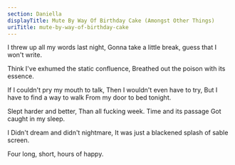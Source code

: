 ```yaml
---
section: Daniella
displayTitle: Mute By Way Of Birthday Cake (Amongst Other Things)
uriTitle: mute-by-way-of-birthday-cake
---
```


I threw up all my words last night,
Gonna take a little break,
guess that I won't write.

Think I've exhumed the static confluence,
Breathed out the poison with its essence.

If I couldn't pry my mouth to talk,
Then I wouldn't even have to try,
But I have to find a way to walk
From my door to bed tonight.

Slept harder and better,
Than all fucking week.
Time and its passage
Got caught in my sleep.

I Didn't dream and didn't nightmare,
It was just a blackened splash of sable screen.

Four long, short, hours of happy.
